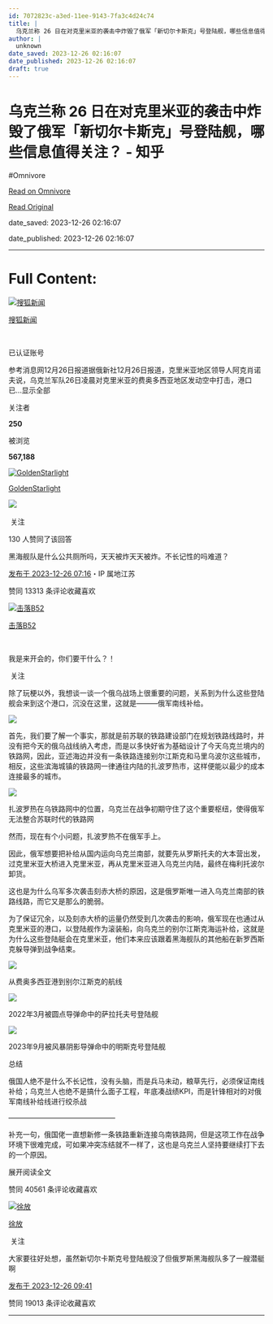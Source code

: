```yaml
---
id: 7072823c-a3ed-11ee-9143-7fa3c4d24c74
title: |
  乌克兰称 26 日在对克里米亚的袭击中炸毁了俄军「新切尔卡斯克」号登陆舰，哪些信息值得关注？ - 知乎
author: |
  unknown
date_saved: 2023-12-26 02:16:07
date_published: 2023-12-26 02:16:07
draft: true
---
```


# 乌克兰称 26 日在对克里米亚的袭击中炸毁了俄军「新切尔卡斯克」号登陆舰，哪些信息值得关注？ - 知乎
#Omnivore

[Read on Omnivore](https://omnivore.app/me/26-18ca62dcbd7)

[Read Original](https://www.zhihu.com/question/636703110/answer/3339135446)

date_saved: 2023-12-26 02:16:07

date_published: 2023-12-26 02:16:07

--- 

# Full Content: 

[![搜狐新闻](https://proxy-prod.omnivore-image-cache.app/0x0,sZOEAsoLHk41JOqpKcfOeffAQdTGiSfNIlyYLEtcdxgw/https://pica.zhimg.com/v2-1b61e631080d778a6bae88f13cb959ea_l.jpg?source=1def8aca)](https://www.zhihu.com/org/sou-hu-xin-wen-59)

[搜狐新闻](https://www.zhihu.com/org/sou-hu-xin-wen-59)

[​](https://www.zhihu.com/question/48510028)

已认证账号

参考消息网12月26日报道据俄新社12月26日报道，克里米亚地区领导人阿克肖诺夫说，乌克兰军队26日凌晨对克里米亚的费奥多西亚地区发动空中打击，港口已…显示全部 ​

关注者

**250**

被浏览

**567,188**

[![GoldenStarlight](https://proxy-prod.omnivore-image-cache.app/0x0,sxhhAYHF1ZWNcuVHy9TGyidGTE3DvblfKs4bXW12PPmM/https://pica.zhimg.com/v2-d8754e84b00eaa0780589eca527ac450_l.jpg?source=2c26e567)](https://www.zhihu.com/people/goldenstarlight)

[GoldenStarlight](https://www.zhihu.com/people/goldenstarlight)

​![](https://proxy-prod.omnivore-image-cache.app/0x0,sRpP1H2oa_TfsDLpATwsIt6ipVLRN7HlUZGTch2Ee4JQ/https://picx.zhimg.com/v2-4812630bc27d642f7cafcd6cdeca3d7a.jpg?source=88ceefae)

​ 关注

130 人赞同了该回答

黑海舰队是什么公共厕所吗，天天被炸天天被炸。不长记性的吗难道？

[发布于 2023-12-26 07:16](https://www.zhihu.com/question/636703110/answer/3339135446)・IP 属地江苏

​赞同 133​​13 条评论​收藏​喜欢

[![击落B52](https://proxy-prod.omnivore-image-cache.app/0x0,sWs6-W-5IOL03o-Q5A9yJwQZk5gMIs0n1Yp_olljQAoI/https://picx.zhimg.com/v2-ee65daa9088bb5007900d8d144f6e3ce_l.jpg?source=1def8aca)](https://www.zhihu.com/people/diao-yu-zhi-fa-ao-bo-liang)

[击落B52](https://www.zhihu.com/people/diao-yu-zhi-fa-ao-bo-liang)

​

我是来开会的，你们要干什么？！

​ 关注

除了玩梗以外，我想谈一谈一个俄乌战场上很重要的问题，关系到为什么这些登陆舰会来到这个港口，沉没在这里，这就是———俄军南线补给。

![](https://proxy-prod.omnivore-image-cache.app/1280x1024,sSRaN_IC_8Kh5srW3WTBjflSiMr5__UYSNjhiZ5kx7og/https://pic1.zhimg.com/50/v2-2a82c49a051462314f5b4b925ac295ed_720w.jpg?source=1def8aca)

首先，我们要了解一个事实，那就是前苏联的铁路建设部门在规划铁路线路时，并没有把今天的俄乌战线纳入考虑，而是以多快好省为基础设计了今天乌克兰境内的铁路网，因此，亚述海边并没有一条铁路连接别尔江斯克和马里乌波尔这些城市，相反，这些滨海城镇的铁路网一律通往内陆的扎波罗热市，这样便能以最少的成本连接最多的城市。

![](https://proxy-prod.omnivore-image-cache.app/817x0,s0ypEaVTWGhWiUQY8TcJfwzpaQFkGwgzpD-9YUvG96SQ/https://pic1.zhimg.com/50/v2-5e7d69468290ef6cb4f77dc1144ab31f_720w.jpg?source=1def8aca)

扎波罗热在乌铁路网中的位置，乌克兰在战争初期守住了这个重要枢纽，使得俄军无法整合苏联时代的铁路网

然而，现在有个小问题，扎波罗热不在俄军手上。

因此，俄军想要把补给从国内运向乌克兰南部，就要先从罗斯托夫的大本营出发，过克里米亚大桥进入克里米亚，再从克里米亚进入乌克兰内陆，最终在梅利托波尔卸货。

这也是为什么乌军多次袭击刻赤大桥的原因，这是俄罗斯唯一进入乌克兰南部的铁路线路，而它又是那么的脆弱。

为了保证冗余，以及刻赤大桥的运量仍然受到几次袭击的影响，俄军现在也通过从克里米亚的港口，以登陆舰作为滚装船，向乌克兰的别尔江斯克海运补给，这就是为什么这些登陆艇会在克里米亚，他们本来应该跟着黑海舰队的其他船在新罗西斯克躲导弹到战争结束。

![](https://proxy-prod.omnivore-image-cache.app/720x0,sTqe9V5yxRshZa57zUciJioW_AqQ1J_Q_ubFRLYgrXhs/https://pic1.zhimg.com/50/v2-1b0dbc4727d6ac9dd4dc1931bd433146_720w.jpg?source=1def8aca)

从费奥多西亚港到别尔江斯克的航线

![](https://proxy-prod.omnivore-image-cache.app/1024x0,sHgbqT3h5F0qw_Bf5CBZbX-20QkG2EK-g0MMZI_y8i-Q/https://pic1.zhimg.com/50/v2-14bd61d113bc3354cda01bbabb4e5223_720w.jpg?source=1def8aca)

2022年3月被圆点导弹命中的萨拉托夫号登陆舰

![](https://proxy-prod.omnivore-image-cache.app/1080x0,s9mNI-fK7h0vO4nNikANj9v-xSg88a6B5TtSKcTs6fvU/https://picx.zhimg.com/50/v2-bd0e1edce1f97a351ecfc4bf862f5454_720w.jpg?source=1def8aca)

2023年9月被风暴阴影导弹命中的明斯克号登陆舰

总结

俄国人绝不是什么不长记性，没有头脑，而是兵马未动，粮草先行，必须保证南线补给；乌克兰人也绝不是搞什么面子工程，年底凑战绩KPI，而是针锋相对的对俄军南线补给线进行绞杀战

———————————————

补充一句，俄国佬一直想新修一条铁路重新连接乌南铁路网，但是这项工作在战争环境下很难完成，可如果冲突冻结就不一样了，这也是乌克兰人坚持要继续打下去的一个原因。

展开阅读全文​

​赞同 405​​61 条评论​收藏​喜欢

[![徐放](https://proxy-prod.omnivore-image-cache.app/0x0,saScoMv7OeYBBPNoKJw5FZLdoFAU7VhOTOflBT0pIuLo/https://pic1.zhimg.com/v2-012b5fd23a4ffec09f3999bf6311ba82_l.jpg?source=1def8aca)](https://www.zhihu.com/people/xu-fang-74-82)

[徐放](https://www.zhihu.com/people/xu-fang-74-82)

​ 关注

大家要往好处想，虽然新切尔卡斯克号登陆舰没了但俄罗斯黑海舰队多了一艘潜艇啊

[发布于 2023-12-26 09:41](https://www.zhihu.com/question/636703110/answer/3339334279)

​赞同 190​​13 条评论​收藏​喜欢

---

